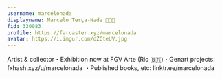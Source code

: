 ```yaml
---
username: marcelonada
displayname: Marcelo Terça-Nada 💎🎩✨
fid: 330083
profile: https://farcaster.xyz/marcelonada
avatar: https://i.imgur.com/dZCteUV.jpg
---
```

Artist & collector・Exhibition now at FGV Arte (Rio 🇧🇷)・Genart projects: fxhash.xyz/u/marcelonada ・Published books, etc: linktr.ee/marcelonada  
